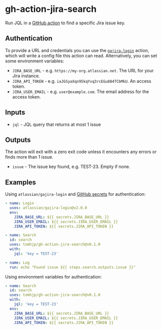 # gh-action-jira-search

Run JQL in a [GitHub action](https://docs.github.com/en/actions) to find a specific Jira issue key.

## Authentication

To provide a URL and credentials you can use the [`gajira-login`](https://github.com/atlassian/gajira-login) action, which will write a config file this action can read.
Alternatively, you can set some environment variables:

- `JIRA_BASE_URL` - e.g. `https://my-org.atlassian.net`. The URL for your Jira instance.
- `JIRA_API_TOKEN` - e.g. `iaJGSyaXqn95kqYvq3rcEGu884TCbMkU`. An access token.
- `JIRA_USER_EMAIL` - e.g. `user@example.com`. The email address for the access token.

## Inputs

- `jql` - JQL query that returns at most 1 issue

## Outputs

The action will exit with a zero exit code unless it encounters any errors or finds more than 1 issue.

- `issue` - The issue key found, e.g. TEST-23. Empty if none.

## Examples

Using `atlassian/gajira-login` and [GitHub secrets](https://docs.github.com/en/actions/configuring-and-managing-workflows/creating-and-storing-encrypted-secrets) for authentication:

```yaml
- name: Login
  uses: atlassian/gajira-login@v2.0.0
  env:
    JIRA_BASE_URL: ${{ secrets.JIRA_BASE_URL }}
    JIRA_USER_EMAIL: ${{ secrets.JIRA_USER_EMAIL }}
    JIRA_API_TOKEN: ${{ secrets.JIRA_API_TOKEN }}

- name: Search
  id: search
  uses: tomhjp/gh-action-jira-search@v0.1.0
  with:
    jql: 'key = TEST-23'

- name: Log
  run: echo "Found issue ${{ steps.search.outputs.issue }}"
```

Using environment variables for authentication:

```yaml
- name: Search
  id: search
  uses: tomhjp/gh-action-jira-search@v0.1.0
  with:
    jql: 'key = TEST-23'
  env:
    JIRA_BASE_URL: ${{ secrets.JIRA_BASE_URL }}
    JIRA_USER_EMAIL: ${{ secrets.JIRA_USER_EMAIL }}
    JIRA_API_TOKEN: ${{ secrets.JIRA_API_TOKEN }}
```
